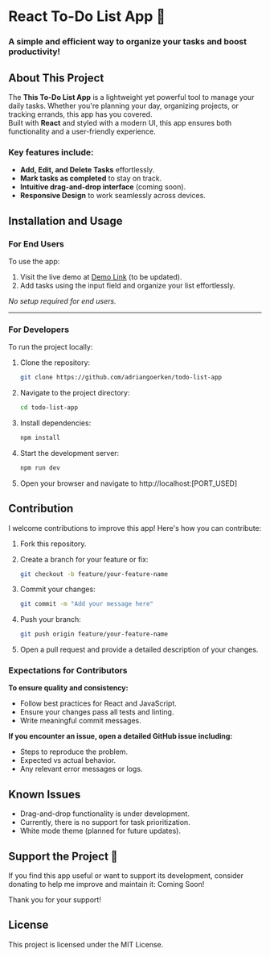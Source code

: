# React To-Do List App 📝

### A simple and efficient way to organize your tasks and boost productivity!

## About This Project

The **This To-Do List App** is a lightweight yet powerful tool to manage your daily tasks. Whether you're planning your day, organizing projects, or tracking errands, this app has you covered.  
Built with **React** and styled with a modern UI, this app ensures both functionality and a user-friendly experience.

### Key features include:

-   **Add, Edit, and Delete Tasks** effortlessly.
-   **Mark tasks as completed** to stay on track.
-   **Intuitive drag-and-drop interface** (coming soon).
-   **Responsive Design** to work seamlessly across devices.

## Installation and Usage

### For End Users

To use the app:

1. Visit the live demo at [Demo Link](#) (to be updated).
2. Add tasks using the input field and organize your list effortlessly.

_No setup required for end users._

---

### For Developers

To run the project locally:

1. Clone the repository:
    ```bash
    git clone https://github.com/adriangoerken/todo-list-app
    ```
2. Navigate to the project directory:
    ```bash
    cd todo-list-app
    ```
3. Install dependencies:
    ```bash
    npm install
    ```
4. Start the development server:
    ```bash
    npm run dev
    ```
5. Open your browser and navigate to http://localhost:[PORT_USED]

## Contribution

I welcome contributions to improve this app! Here's how you can contribute:

1.  Fork this repository.

2.  Create a branch for your feature or fix:

    ```bash
    git checkout -b feature/your-feature-name
    ```

3.  Commit your changes:

    ```bash
    git commit -m "Add your message here"
    ```

4.  Push your branch:

    ```bash
    git push origin feature/your-feature-name
    ```

5.  Open a pull request and provide a detailed description of your changes.

### Expectations for Contributors

**To ensure quality and consistency:**

-   Follow best practices for React and JavaScript.
-   Ensure your changes pass all tests and linting.
-   Write meaningful commit messages.

**If you encounter an issue, open a detailed GitHub issue including:**

-   Steps to reproduce the problem.
-   Expected vs actual behavior.
-   Any relevant error messages or logs.

## Known Issues

-   Drag-and-drop functionality is under development.
-   Currently, there is no support for task prioritization.
-   White mode theme (planned for future updates).

## Support the Project 💖

If you find this app useful or want to support its development, consider donating to help me improve and maintain it: Coming Soon!

Thank you for your support!

## License

This project is licensed under the MIT License.
